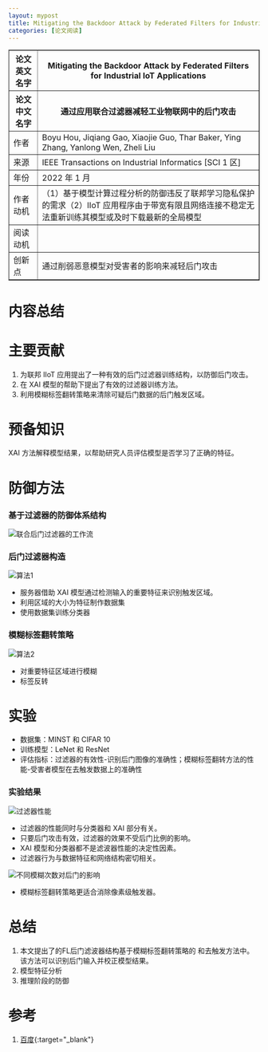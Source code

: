 ```yaml
---
layout: mypost
title: Mitigating the Backdoor Attack by Federated Filters for Industrial IoT Applications
categories: [论文阅读]
---
```


<table border="1">
    <tr>
        <th>论文英文名字</th>
        <th>Mitigating the Backdoor Attack by Federated Filters for Industrial IoT Applications</th>
    </tr>
    <tr>
        <th>论文中文名字</th>
        <th>通过应用联合过滤器减轻工业物联网中的后门攻击</th>
    </tr>
    <tr>
        <td>作者</td>
        <td>Boyu Hou, Jiqiang Gao, Xiaojie Guo, Thar Baker, Ying Zhang, Yanlong Wen, Zheli Liu</td>
    </tr>
    <tr>
        <td>来源</td>
        <td>IEEE Transactions on Industrial Informatics [SCI 1 区]</td>
    </tr>
    <tr>
        <td>年份</td>
        <td>2022 年 1 月</td>
    </tr>
    <tr>
        <td>作者动机</td>
        <td>（1）基于模型计算过程分析的防御违反了联邦学习隐私保护的需求（2）IIoT 应用程序由于带宽有限且网络连接不稳定无法重新训练其模型或及时下载最新的全局模型</td>
    </tr>
    <tr>
        <td>阅读动机</td>
        <td></td>
    </tr>
    <tr>
        <td>创新点</td>
        <td>通过削弱恶意模型对受害者的影响来减轻后门攻击</td>
    </tr>
</table>

# 内容总结

# 主要贡献

1. 为联邦 IIoT 应用提出了一种有效的后门过滤器训练结构，以防御后门攻击。
2. 在 XAI 模型的帮助下提出了有效的过滤器训练方法。
3. 利用模糊标签翻转策略来清除可疑后门数据的后门触发区域。

# 预备知识

XAI 方法解释模型结果，以帮助研究人员评估模型是否学习了正确的特征。

# 防御方法

### 基于过滤器的防御体系结构

![联合后门过滤器的工作流](联合后门过滤器的工作流.png)

### 后门过滤器构造

![算法1](算法1.png)

+ 服务器借助 XAI 模型通过检测输入的重要特征来识别触发区域。
+ 利用区域的大小为特征制作数据集
+ 使用数据集训练分类器

### 模糊标签翻转策略

![算法2](算法2.png)

+ 对重要特征区域进行模糊
+ 标签反转

# 实验

+ 数据集：MINST 和 CIFAR 10
+ 训练模型：LeNet 和 ResNet
+ 评估指标：过滤器的有效性-识别后门图像的准确性；模糊标签翻转方法的性能-受害者模型在去触发数据上的准确性

### 实验结果

![过滤器性能](过滤器性能.png)

+ 过滤器的性能同时与分类器和 XAI 部分有关。
+ 只要后门攻击有效，过滤器的效果不受后门比例的影响。
+ XAI 模型和分类器都不是滤波器性能的决定性因素。
+ 过滤器行为与数据特征和网络结构密切相关。

![不同模糊次数对后门的影响](不同模糊次数对后门的影响.png)

+ 模糊标签翻转策略更适合消除像素级触发器。

# 总结

1. 本文提出了的FL后门滤波器结构基于模糊标签翻转策略的  和去触发方法中。该方法可以识别后门输入并校正模型结果。
2. 模型特征分析
3. 推理阶段的防御

# 参考

1. [百度](https://www.baidu.com){:target="_blank"}